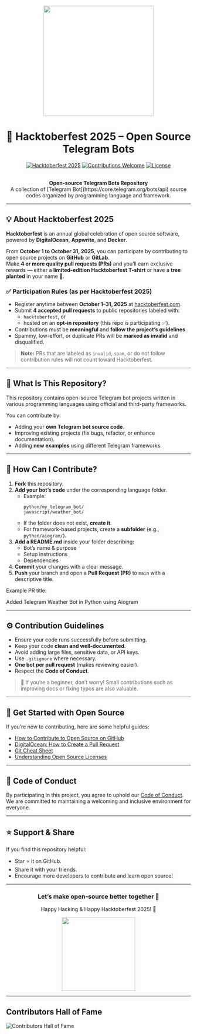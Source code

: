 <br>
<div align="center">

<picture>
  <source media="(prefers-color-scheme: dark)" srcset="https://user-images.githubusercontent.com/70066170/193515210-f6929e81-fbf8-4e5c-9de4-904a4a71ba16.png">
  <img width="300" src="https://user-images.githubusercontent.com/70066170/193515452-ebdf9e40-b074-4cfe-b19d-716d66b7e724.png">
</picture>

<br>

# 🎉 Hacktoberfest 2025 – Open Source Telegram Bots
[![Hacktoberfest 2025](https://img.shields.io/badge/Hacktoberfest-2025-blueviolet?style=for-the-badge&logo=github)](https://hacktoberfest.com/)
[![Contributions Welcome](https://img.shields.io/badge/Contributions-Welcome-brightgreen?style=for-the-badge)](#how-can-i-contribute)
[![License](https://img.shields.io/github/license/username/repo?style=for-the-badge)](./LICENSE)

<br>
<strong>Open-source Telegram Bots Repository</strong><br>
A collection of [Telegram Bot](https://core.telegram.org/bots/api) source codes organized by programming language and framework.
</div>

---

## 💡 About Hacktoberfest 2025

**Hacktoberfest** is an annual global celebration of open source software, powered by **DigitalOcean**, **Appwrite**, and **Docker**.

From **October 1 to October 31, 2025**, you can participate by contributing to open source projects on **GitHub** or **GitLab**.  
Make **4 or more quality pull requests (PRs)** and you’ll earn exclusive rewards — either a **limited-edition Hacktoberfest T-shirt** or have a **tree planted** in your name 🌱.

### ✅ Participation Rules (as per Hacktoberfest 2025)

- Register anytime between **October 1–31, 2025** at [hacktoberfest.com](https://hacktoberfest.com/).
- Submit **4 accepted pull requests** to public repositories labeled with:
  - `hacktoberfest`, or  
  - hosted on an **opt-in repository** (this repo is participating ✅).
- Contributions must be **meaningful** and **follow the project’s guidelines**.
- Spammy, low-effort, or duplicate PRs will be **marked as invalid** and disqualified.

> **Note:** PRs that are labeled as `invalid`, `spam`, or do not follow contribution rules will not count toward Hacktoberfest.

---

## 🧠 What Is This Repository?

This repository contains open-source Telegram bot projects written in various programming languages using official and third-party frameworks.

You can contribute by:
- Adding your **own Telegram bot source code**.
- Improving existing projects (fix bugs, refactor, or enhance documentation).
- Adding **new examples** using different Telegram frameworks.

---

## 🚀 How Can I Contribute?

1. **Fork** this repository.
2. **Add your bot’s code** under the corresponding language folder.
   - Example:  
     ```
     python/my_telegram_bot/
     javascript/weather_bot/
     ```
   - If the folder does not exist, **create it**.
   - For framework-based projects, create a **subfolder** (e.g., `python/aiogram/`).
3. **Add a README.md** inside your folder describing:
   - Bot’s name & purpose
   - Setup instructions
   - Dependencies
4. **Commit** your changes with a clear message.
5. **Push** your branch and open a **Pull Request (PR)** to `main` with a descriptive title.

Example PR title:

Added Telegram Weather Bot in Python using Aiogram


---

## ⚙️ Contribution Guidelines

- Ensure your code runs successfully before submitting.
- Keep your code **clean and well-documented**.
- Avoid adding large files, sensitive data, or API keys.
- Use `.gitignore` where necessary.
- **One bot per pull request** (makes reviewing easier).
- Respect the **Code of Conduct**.

> 💬 If you’re a beginner, don’t worry! Small contributions such as improving docs or fixing typos are also valuable.

---

## 🌱 Get Started with Open Source

If you’re new to contributing, here are some helpful guides:

- [How to Contribute to Open Source on GitHub](https://opensource.guide/how-to-contribute/)
- [DigitalOcean: How to Create a Pull Request](https://www.digitalocean.com/community/tutorials/how-to-create-a-pull-request-on-github)
- [Git Cheat Sheet](https://education.github.com/git-cheat-sheet-education.pdf)
- [Understanding Open Source Licenses](https://choosealicense.com/)

---

## 📜 Code of Conduct

By participating in this project, you agree to uphold our [Code of Conduct](./CODE_OF_CONDUCT.md).  
We are committed to maintaining a welcoming and inclusive environment for everyone.

---

## ⭐ Support & Share

If you find this repository helpful:
- Star ⭐ it on GitHub.
- Share it with your friends.
- Encourage more developers to contribute and learn open source!

---

<div align="center">
  <h3>Let’s make open-source better together 💪</h3>
  <p>Happy Hacking & Happy Hacktoberfest 2025! 🎃</p>
  <a href="https://hacktoberfest.com/"><img width="200" src="https://hacktoberfest.com/_next/static/media/logo-hacktoberfest-12--nav.0ac01b46.svg"></a>
</div>

---

## Contributors Hall of Fame

![Contributors Hall of Fame](https://github.aryansinghnegi.dev/?repo=JinsoRaj/TelegramBots)
